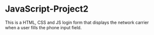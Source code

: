 # JavaScript-Project2
This is a HTML, CSS and JS login form that displays the network carrier when a user fills the phone input field.
